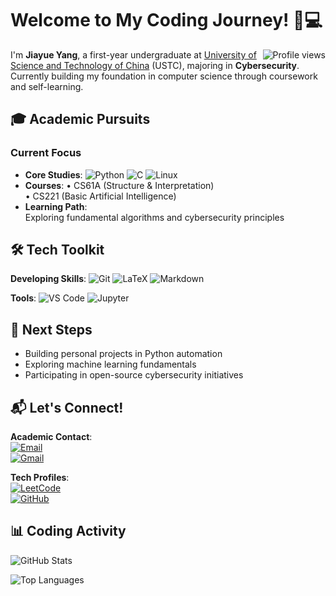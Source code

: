 # Welcome to My Coding Journey! 👨💻

<img align="right" src="https://komarev.com/ghpvc/?username=jryyangjy&label=Profile+Views&color=blueviolet" alt="Profile views" />

I'm **Jiayue Yang**, a first-year undergraduate at [University of Science and Technology of China](https://www.ustc.edu.cn/) (USTC), majoring in **Cybersecurity**. Currently building my foundation in computer science through coursework and self-learning.

## 🎓 Academic Pursuits

### Current Focus
- **Core Studies**: 
  ![Python](https://img.shields.io/badge/-Python-3776AB?logo=python&logoColor=white)
  ![C](https://img.shields.io/badge/-C-A8B9CC?logo=c&logoColor=white)
  ![Linux](https://img.shields.io/badge/-Linux-FCC624?logo=linux&logoColor=black)
- **Courses**: 
  • CS61A (Structure & Interpretation)  
  • CS221 (Basic Artificial Intelligence)
- **Learning Path**:  
  Exploring fundamental algorithms and cybersecurity principles

## 🛠️ Tech Toolkit

**Developing Skills**:
![Git](https://img.shields.io/badge/-Git-F05032?logo=git&logoColor=white)
![LaTeX](https://img.shields.io/badge/-LaTeX-008080?logo=latex&logoColor=white)
![Markdown](https://img.shields.io/badge/-Markdown-000000?logo=markdown)

**Tools**:
![VS Code](https://img.shields.io/badge/-VSCode-007ACC?logo=visual-studio-code)
![Jupyter](https://img.shields.io/badge/-Jupyter-F37626?logo=jupyter)

## 🌱 Next Steps
- Building personal projects in Python automation
- Exploring machine learning fundamentals
- Participating in open-source cybersecurity initiatives

## 📬 Let's Connect!

**Academic Contact**:  
[![Email](https://img.shields.io/badge/USTC_Email-jiayueyang@mail.ustc.edu.cn-important?logo=gmail)](mailto:jiayueyang@mail.ustc.edu.cn)  
[![Gmail](https://img.shields.io/badge/Gmail-jiayueyang06@gmail.com-red?logo=gmail)](mailto:jiayueyang06@gmail.com)

**Tech Profiles**:  
[![LeetCode](https://img.shields.io/badge/LeetCode-FFA116?logo=leetcode)](Your_LeetCode_Profile)  
[![GitHub](https://img.shields.io/badge/GitHub-181717?logo=github)](https://github.com/jryyangjy)

## 📊 Coding Activity
![GitHub Stats](https://github-readme-stats.vercel.app/api?username=jryyangjy&show_icons=true&theme=default&hide_title=true)

![Top Languages](https://github-readme-stats.vercel.app/api/top-langs/?username=jryyangjy&layout=compact&theme=default)
